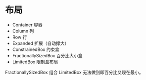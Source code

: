 # 布局

- Container 容器
- Column 列
- Row 行
- Expanded 扩展（自动撑大）
- ConstrainedBox 约束盒
- FractionallySizedBox 百分比大小盒
- LimitedBox 限制盒布局

FractionallySizedBox 组合 LimitedBox 无法做到即百分比又现在最小。
